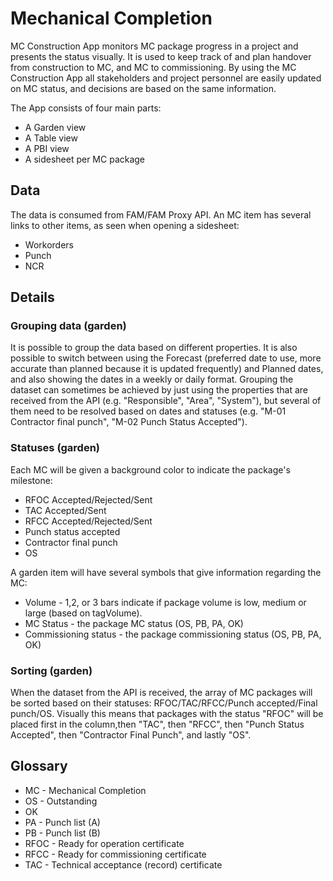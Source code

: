 # Mechanical Completion
MC Construction App monitors MC package progress in a project and presents the status visually. It is used to keep track of and plan handover from construction to MC, and MC to commissioning. By using the MC Construction App all stakeholders and project personnel are easily updated on MC status, and decisions are based on the same information.

The App consists of four main parts:
* A Garden view
* A Table view
* A PBI view
* A sidesheet per MC package

## Data
The data is consumed from FAM/FAM Proxy API. An MC item has several links to other items, as seen when opening a sidesheet:
* Workorders
* Punch
* NCR

## Details

### Grouping data (garden)
It is possible to group the data based on different properties. It is also possible to switch between using the Forecast (preferred date to use, more accurate than planned because it is updated frequently) and Planned dates, and also showing the dates in a weekly or daily format. Grouping the dataset can sometimes be achieved by just using the properties that are received from the API (e.g. "Responsible", "Area", "System"), but several of them need to be resolved based on dates and statuses (e.g. "M-01 Contractor final punch", "M-02 Punch Status Accepted"). 

### Statuses (garden)
Each MC will be given a background color to indicate the package's milestone:
* RFOC Accepted/Rejected/Sent
* TAC Accepted/Sent
* RFCC Accepted/Rejected/Sent
* Punch status accepted
* Contractor final punch
* OS

A garden item will have several symbols that give information regarding the MC:
* Volume - 1,2, or 3 bars indicate if package volume is low, medium or large (based on tagVolume).
* MC Status - the package MC status (OS, PB, PA, OK)
* Commissioning status - the package commissioning status (OS, PB, PA, OK)

### Sorting (garden)
When the dataset from the API is received, the array of MC packages will be sorted based on their statuses: RFOC/TAC/RFCC/Punch accepted/Final punch/OS. Visually this means that packages with the status "RFOC" will be placed first in the column,then "TAC", then "RFCC", then "Punch Status Accepted", then "Contractor Final Punch", and lastly "OS".

## Glossary
* MC - Mechanical Completion
* OS - Outstanding
* OK
* PA - Punch list (A)
* PB - Punch list (B)
* RFOC - Ready for operation certificate
* RFCC - Ready for commissioning certificate
* TAC - Technical acceptance (record) certificate